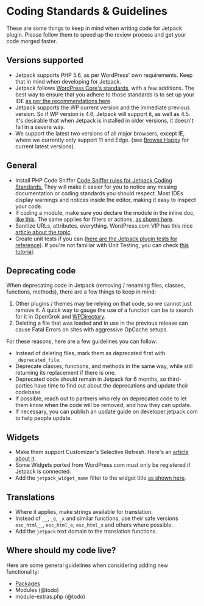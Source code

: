 # Coding Standards & Guidelines

These are some things to keep in mind when writing code for Jetpack plugin. Please follow them to speed up the review process and get your code merged faster.

## Versions supported

- Jetpack supports PHP 5.6, as per WordPress' own requirements. Keep that in mind when developing for Jetpack.
- Jetpack follows [WordPress Core's standards](https://make.wordpress.org/core/handbook/best-practices/coding-standards/), with a few additions. The best way to ensure that you adhere to those standards is to set up your IDE [as per the recommendations here](./development-environment.md#use-php-codesniffer-and-eslint-to-make-sure-your-code-respects-coding-standards).
- Jetpack supports the WP current version and the immediate previous version. So if WP version is 4.6, Jetpack will support it, as well as 4.5. It's desirable that when Jetpack is installed in older versions, it doesn't fail in a severe way.
- We support the latest two versions of all major browsers, except IE, where we currently only support 11 and Edge. (see [Browse Happy](http://browsehappy.com) for current latest versions).

## General

- Install PHP Code Sniffer [Code Sniffer rules for Jetpack Coding Standards.](https://github.com/Automattic/jetpack-codesniffer#usage) They will make it easier for you to notice any missing documentation or coding standards you should respect. Most IDEs display warnings and notices inside the editor, making it easy to inspect your code.
- If coding a module, make sure you declare the module in the inline doc, [like this](https://github.com/Automattic/jetpack/blob/16bc2fce3ace760ff402f656dcf05255888f23f4/modules/sitemaps/sitemaps.php#L92-L101). The same applies for filters or actions, [as shown here](https://github.com/Automattic/jetpack/blob/16bc2fce3ace760ff402f656dcf05255888f23f4/modules/sitemaps/sitemaps.php#L143-L151).
- Sanitize URLs, attributes, everything. WordPress.com VIP has this nice [article about the topic](https://wpvip.com/documentation/vip-go/validating-sanitizing-and-escaping/).
- Create unit tests if you can ([here are the Jetpack plugin tests for reference](https://github.com/Automattic/jetpack/tree/trunk/projects/plugins/jetpack/tests)). If you're not familiar with Unit Testing, you can check [this tutorial](https://pippinsplugins.com/series/unit-tests-wordpress-plugins/).

## Deprecating code

When deprecating code in Jetpack (removing / renaming files, classes, functions, methods), there are a few things to keep in mind:

1. Other plugins / themes may be relying on that code, so we cannot just remove it. A quick way to gauge the use of a function can be to search for it in OpenGrok and [WPDirectory](https://wpdirectory.net/).
2. Deleting a file that was loaded and in use in the previous release can cause Fatal Errors on sites with aggressive OpCache setups.

For these reasons, here are a few guidelines you can follow:

- Instead of deleting files, mark them as deprecated first with `_deprecated_file`.
- Deprecate classes, functions, and methods in the same way, while still returning its replacement if there is one.
- Deprecated code should remain in Jetpack for 6 months, so third-parties have time to find out about the deprecations and update their codebase.
- If possible, reach out to partners who rely on deprecated code to let them know when the code will be removed, and how they can update.
- If necessary, you can publish an update guide on developer.jetpack.com to help people update.

## Widgets

- Make them support Customizer's Selective Refresh. Here's an [article about it](https://make.wordpress.org/core/2016/03/22/implementing-selective-refresh-support-for-widgets/).
- Some Widgets ported from WordPress.com must only be registered if Jetpack is connected.
- Add the `jetpack_widget_name` filter to the widget title [as shown here](https://github.com/Automattic/jetpack/blob/447766aa676dfc78822d33af4f73535668eba063/modules/widgets/my-community.php#L37).

## Translations

- Where it applies, make strings available for translation.
- Instead of `__`, `_e`, `_x` and similar functions, use their safe versions `esc_html__`, `esc_html_e`, `esc_html_x` and others where possible.
- Add the `jetpack` text domain to the translation functions.

## Where should my code live? 

Here are some general guidelines when considering adding new functionality: 

- [Packages](../packages/README.md#should-my-code-be-in-a-package)
- Modules (@todo)
- module-extras.php (@todo)
